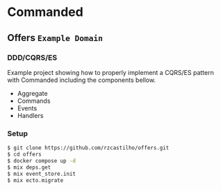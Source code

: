 # Commanded

## Offers `Example Domain`

### DDD/CQRS/ES

Example project showing how to properly implement a CQRS/ES pattern with Commanded including the components bellow.

- Aggregate
- Commands
- Events
- Handlers

### Setup

```sh
$ git clone https://github.com/rzcastilho/offers.git
$ cd offers
$ docker compose up -d
$ mix deps.get
$ mix event_store.init
$ mix ecto.migrate
```
